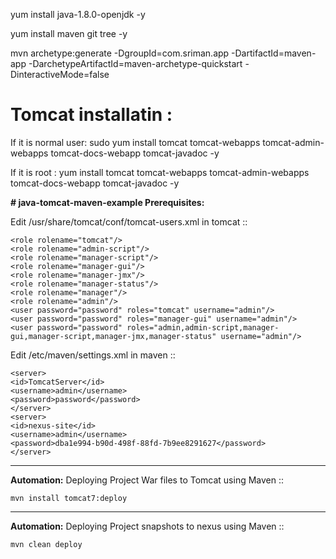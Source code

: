 yum install java-1.8.0-openjdk -y

yum install maven git tree -y

mvn archetype:generate -DgroupId=com.sriman.app -DartifactId=maven-app -DarchetypeArtifactId=maven-archetype-quickstart -DinteractiveMode=false

# Tomcat installatin : 
If it is normal user:
sudo yum install tomcat tomcat-webapps tomcat-admin-webapps tomcat-docs-webapp tomcat-javadoc -y

If it is root :
yum install tomcat tomcat-webapps tomcat-admin-webapps tomcat-docs-webapp tomcat-javadoc -y

**# java-tomcat-maven-example
Prerequisites:**

Edit /usr/share/tomcat/conf/tomcat-users.xml in tomcat ::

	<role rolename="tomcat"/>
	<role rolename="admin-script"/>
	<role rolename="manager-script"/>
	<role rolename="manager-gui"/>
	<role rolename="manager-jmx"/>
	<role rolename="manager-status"/>
	<role rolename="manager"/>
	<role rolename="admin"/>
	<user password="password" roles="tomcat" username="admin"/>
	<user password="password" roles="manager-gui" username="admin"/>
	<user password="password" roles="admin,admin-script,manager-gui,manager-script,manager-jmx,manager-status" username="admin"/>

Edit /etc/maven/settings.xml in maven ::

	<server>
	<id>TomcatServer</id>
	<username>admin</username>
	<password>password</password>
	</server>
	<server>     
	<id>nexus-site</id>
	<username>admin</username>
	<password>dba1e994-b90d-498f-88fd-7b9ee8291627</password>
	</server>

---------------------------------
**Automation:**
Deploying Project War files to Tomcat using Maven ::

	mvn install tomcat7:deploy

--------------------------------
**Automation:**
Deploying Project snapshots to nexus using Maven ::

	mvn clean deploy
